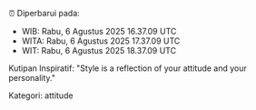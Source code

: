 ⏰ Diperbarui pada:
- WIB: Rabu, 6 Agustus 2025 16.37.09 UTC
- WITA: Rabu, 6 Agustus 2025 17.37.09 UTC
- WIT: Rabu, 6 Agustus 2025 18.37.09 UTC

Kutipan Inspiratif:
"Style is a reflection of your attitude and your personality."


Kategori: attitude

